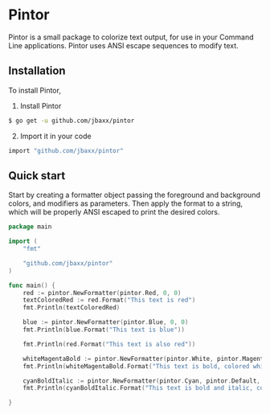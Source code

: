 # Pintor

Pintor is a small package to colorize text output, for use in your Command Line applications.
Pintor uses ANSI escape sequences to modify text.

## Installation

To install Pintor, 

1. Install Pintor

```sh
$ go get -u github.com/jbaxx/pintor
```

2. Import it in your code

```sh
import "github.com/jbaxx/pintor"
```

## Quick start
Start by creating a formatter object passing the foreground and background colors, and modifiers as parameters.
Then apply the format to a string, which will be properly ANSI escaped to print the desired colors.

```go
package main

import (
	"fmt"

	"github.com/jbaxx/pintor"
)

func main() {
	red := pintor.NewFormatter(pintor.Red, 0, 0)
	textColoredRed := red.Format("This text is red")
	fmt.Println(textColoredRed)

	blue := pintor.NewFormatter(pintor.Blue, 0, 0)
	fmt.Println(blue.Format("This text is blue"))

	fmt.Println(red.Format("This text is also red"))

	whiteMagentaBold := pintor.NewFormatter(pintor.White, pintor.Magenta, pintor.Bold)
	fmt.Println(whiteMagentaBold.Format("This text is bold, colored white with magenta foreground"))

	cyanBoldItalic := pintor.NewFormatter(pintor.Cyan, pintor.Default, pintor.Bold|pintor.Italic)
	fmt.Println(cyanBoldItalic.Format("This text is bold and italic, colored cyan, and uses the default background"))

}
```
